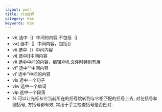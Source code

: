 ```yaml
---
layout: post
title: Vim选择
category: Vim
keywords: Vim
--- 
```



* vi{ 选中｛｝中间的内容,不包括｛｝
* va{ 选中｛｝中间内容，包括{}
* vi( 选中（）中间内容
* vi[ 选中[]中间内容
* vit 选中中间的内容，编辑XML文件时特别有用
* vi” 选中”“中间内容
* vi’ 选中’‘中间的内容
* vis 选中一个句子
* viw 选中一个单词
* vip 选中一个段落
* % 可以让光标从它当前所在的括号跳转到与它相匹配的括号上去, 对花括号和圆括号, 方括号都有效, 常用于手工检查括号是否匹对.
